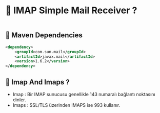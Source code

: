 # 🎯 IMAP Simple Mail Receiver ?

<img src="">

## 📌 Maven Dependencies

```xml
<dependency>
    <groupId>com.sun.mail</groupId>
    <artifactId>javax.mail</artifactId>
    <version>1.6.2</version>
</dependency>
```

## 📌 Imap And Imaps ?

* Imap : Bir IMAP sunucusu genellikle 143 numaralı bağlantı noktasını dinler.
* Imaps : SSL/TLS üzerinden IMAPS ise 993 kullanır.